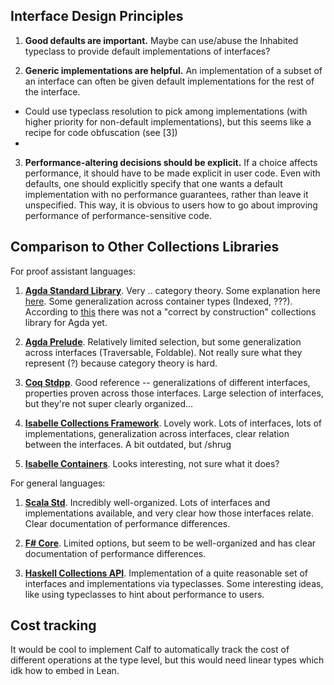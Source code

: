 
Interface Design Principles
---

1. **Good defaults are important.** Maybe can use/abuse the Inhabited typeclass to provide default implementations of interfaces?

2. **Generic implementations are helpful.** An implementation of a subset of an interface can often be given default implementations for the rest of the interface.
  - Could use typeclass resolution to pick among implementations (with higher priority for non-default implementations), but this seems like a recipe for code obfuscation (see [3])
  - 

3. **Performance-altering decisions should be explicit.** If a choice affects performance, it should have to be made explicit in user code. Even with defaults, one should explicitly specify that one wants a default implementation with no performance guarantees, rather than leave it unspecified. This way, it is obvious to users how to go about improving performance of performance-sensitive code.


Comparison to Other Collections Libraries
---

For proof assistant languages:

1. [**Agda Standard Library**](https://github.com/agda/agda-stdlib/tree/master/src/Data/Container). Very .. category theory. Some explanation here [here](https://github.com/agda/agda-stdlib/blob/master/README/Data.agda). Some generalization across container types (Indexed, ???). According to [this](https://www.cse.chalmers.se/~abela/master/agda-collections.html) there was not a "correct by construction" collections library for Agda yet.

2. [**Agda Prelude**](https://github.com/UlfNorell/agda-prelude/tree/master/src/Container). Relatively limited selection, but some generalization across interfaces (Traversable, Foldable). Not really sure what they represent (?) because category theory is hard.

3. [**Coq Stdpp**](https://gitlab.mpi-sws.org/iris/stdpp). Good reference -- generalizations of different interfaces, properties proven across those interfaces. Large selection of interfaces, but they're not super clearly organized...

4. [**Isabelle Collections Framework**](https://www.isa-afp.org/entries/Collections.html). Lovely work. Lots of interfaces, lots of implementations, generalization across interfaces, clear relation between the interfaces. A bit outdated, but /shrug

5. [**Isabelle Containers**](https://www.isa-afp.org/entries/Containers.html). Looks interesting, not sure what it does?

For general languages:

1. [**Scala Std**](https://docs.scala-lang.org/overviews/collections/overview.html). Incredibly well-organized. Lots of interfaces and implementations available, and very clear how those interfaces relate. Clear documentation of performance differences.

2. [**F# Core**](https://docs.microsoft.com/en-us/dotnet/fsharp/language-reference/fsharp-collection-types).
Limited options, but seem to be well-organized and has clear documentation of performance differences.

3. [**Haskell Collections API**](https://hackage.haskell.org/package/collections-api-1.0.0.0/docs/Data-Collections.html). Implementation of a quite reasonable set of interfaces and implementations via typeclasses. Some interesting ideas, like using typeclasses to hint about performance to users.


Cost tracking
---

It would be cool to implement Calf to automatically track the cost of different operations at the type level, but this would need linear types which idk how to embed in Lean.
